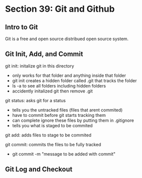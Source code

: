 # Section 39: Git and Github

## Intro to Git

Git is a free and open source distribued open source system.

## Git Init, Add, and Commit

git init: initalize git in this directory

- only works for that folder and anything inside that folder
- git init creates a hidden folder called .git that tracks the folder
- ls -a to see all folders including hidden folders
- accidently initalized git then remove .git

git status: asks git for a status

- tells you the untracked files (files that arent commited)
- have to commit before git starts tracking them
- can complete ignore these files by putting them in .gitignore
- tells you what is staged to be commited

git add: adds files to stage to be commited

git commit: commits the files to be fully tracked

- git commit -m "message to be added with commit"

## Git Log and Checkout
